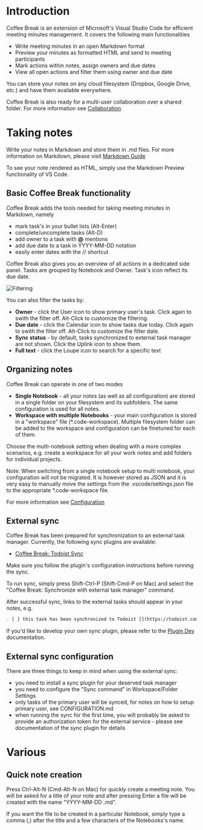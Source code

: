 # Introduction

Coffee Break is an extension of Microsoft's Visual Studio Code for efficient meeting minutes management. It covers the following main functionalities

- Write meeting minutes in an open Markdown format
- Preview your minutes as formatted HTML and send to meeting participants
- Mark actions within notes, assign owners and due dates
- View all open actions and filter them using owner and due date

You can store your notes on any cloud filesystem (Dropbox, Google Drive, etc.) and have them available everywhere.

Coffee Break is also ready for a multi-user collaboration over a shared folder. For more information see [Collaboration](../collaboration).

# Taking notes

Write your notes in Markdown and store them in .md files. For more information on Markdown, please visit [Markdown Guide](https://www.markdownguide.org/)

To see your note rendered as HTML, simply use the Markdown Preview functionality of VS Code.

## Basic Coffee Break functionality

Coffee Break adds the tools needed for taking meeting minutes in Markdown, namely

- mark task's in your bullet lists (Alt-Enter)
- complete/uncomplete tasks (Alt-D)
- add owner to a task with **@** mentions
- add due date to a task in YYYY-MM-DD notation
- easily enter dates with the // shortcut

Coffee Break also gives you an overview of all actions in a dedicated side panel. Tasks are grouped by Notebook and Owner. Task's icon reflect its due date. 

![Filtering](../assets/img/docs/filtering.png)

You can also filter the tasks by:

- **Owner** - click the User icon to show primary user's task. Click again to swith the filter off. Alt-Click to customize the filtering.
- **Due date** - click the Calendar icon to show tasks due today. Click again to swith the filter off. Alt-Click to customize the filter date.
- **Sync status** - by default, tasks synchronized to external task manager are not shown. Click the Uplink icon to show them.
- **Full text** - click the Loupe icon to search for a specific text

## Organizing notes

Coffee Break can operate in one of two modes

- **Single Notebook** - all your notes (as well as all configuration) are stored in a single folder on your filesystem and its subfolders. The same configuration is used for all notes.
- **Workspace with multiple Notebooks** - your main configuration is stored in a "workspace" file (*.code-workspace). Multiple filesystem folder can be added to the workspace and configuration can be finetuned for each of them.

Choose the multi-notebook setting when dealing with a more complex scenarios, e.g. create a workspace for all your work notes and add folders for individual projects.

Note: When switching from a single notebook setup to multi notebook, your configuration will not be migrated. It is however stored as JSON and it is very easy to manually move the settings from the .vscode/settings.json file to the appropriate *.code-workspace file.

For more information see [Configuration](../configuration)

## External sync

Coffee Break has been prepared for synchronization to an external task manager. Currently, the following sync plugins are available:

- [Coffee Break: Todoist Sync](https://marketplace.visualstudio.com/items?itemName=frenya.vscode-coffeebreak-todoist)

Make sure you follow the plugin's configuration instructions before running the sync.

To run sync, simply press Shift-Ctrl-P (Shift-Cmd-P on Mac) and select the "Coffee Break: Synchronize with external task manager" command.

After successful sync, links to the external tasks should appear in your notes, e.g.

```markdown
- [ ] this task has been synchronized to Todoist [](https://todoist.com/showTask?id=123456)
```

If you'd like to develop your own sync plugin, please refer to the [Plugin Dev](../plugins) documentation.

## External sync configuration

There are three things to keep in mind when using the external sync:

- you need to install a sync plugin for your deserved task manager
- you need to configure the "Sync command" in Workspace/Folder Settings
- only tasks of the primary user will be synced, for notes on how to setup primary user, see CONFIGURATION.md
- when running the sync for the first time, you will probably be asked to provide an authorization token for the external service - please see documentation of the sync plugin for details

# Various

## Quick note creation

Press Ctrl-Alt-N (Cmd-Alt-N on Mac) for quickly create a meeting note. You will be asked for a title of your note and after pressing Enter a file will be created with the name "YYYY-MM-DD <Note title>.md".

If you want the file to be created in a particular Notebook, simply type a comma (,) after the title and a few characters of the Notebooks's name.
